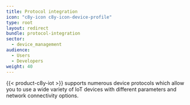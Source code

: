 ```yaml
---
title: Protocol integration
icon: "c8y-icon c8y-icon-device-profile"
type: root
layout: redirect
bundle: protocol-integration
sector:
  - device_management
audience:
  - Users
  - Developers
weight: 40
---
```


{{< product-c8y-iot >}} supports numerous device protocols which allow you to use a wide variety of IoT devices with different parameters and network connectivity options.
